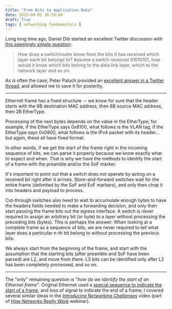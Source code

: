 ```yaml
---
title: "From Bits to Application Data"
date: 2022-09-01 16:33:00
draft: True
tags: [ networking fundamentals ]
---
```

Long long time ago, Daniel Dib started an excellent Twitter discussion with [this seemingly simple question](https://twitter.com/danieldibswe/status/1537671262750879745):

> How does a switch/router know from the bits it has received which layer each bit belongs to? Assume a switch received 01010101, how would it know which bits belong to the data link layer, which to the network layer and so on.

As is often the case, Peter Paluch provided an [excellent answer in a Twitter thread](https://twitter.com/Peter_Paluch/status/1537822843601403904), and allowed me to save it for posterity.

---

Ethernet frame has a fixed structure -- we know for sure that the header starts with the 6B destination MAC address, then 6B source MAC address, then 2B EtherType. 

Processing of the next bytes depends on the value in the EtherType; for example, if the EtherType says 0x8100, what follows is the VLAN tag; if the EtherType says 0x0800, what follows is the IPv4 packet with its header... but again, these all have fixed format.

In other words, if we get the start of the frame right in the incoming sequence of bits, we can parse it properly because we know exactly what to expect and when. That is why we have the methods to identify the start of a frame with the preamble and/or the SoF marker.

It's important to point out that a switch does not operate by acting on a received bit right after it arrives. Store-and-forward switches wait for the entire frame (delimited by the SoF and EoF markers), and only then chop it into headers and payload to process.

Cut-through switches also need to wait to accumulate enough bytes to have the headers fields needed to make a forwarding decision, and only then start passing the frame bits out the egress interface. A switch is never required to assign an arbitrary bit (or byte) to a layer without processing the preceding bits (bytes). This is perhaps the answer: When looking at a complete frame as a sequence of bits, we are never required to tell what layer does a particular n-th bit belong to without processing the previous bits.

We always start from the beginning of the frame, and start with the assumption that the starting bits (after preamble and SoF have been parsed) are L2, and move from there. L3 bits can be identified only after L2 has been completely processed, and so on.

---

The "only" remaining question is "_how do we identify the start of an Ethernet frame_". Original Ethernet used a [special sequence to indicate the start of a frame](https://en.wikipedia.org/wiki/Ethernet_frame#Ethernet_packet_%E2%80%93_physical_layer), and loss of signal to indicate the end of a frame; I covered several similar ideas in the _[Introducing Networking Challenges](https://my.ipspace.net/bin/get/Net101/L1.1%20-%20Introducing%20Networking%20Challenges.mp4?doccode=Net101)_ video (part of _[How Networks Really Work](https://www.ipspace.net/How_Networks_Really_Work)_ webinar).

